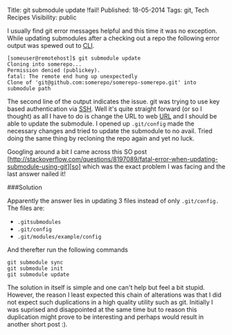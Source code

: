 Title: git submodule update !fail!
Published: 18-05-2014
Tags: git, Tech Recipes
Visibility: public

I usually find git error messages helpful and this time it was no
exception. While updating submodules after a checking out a repo
the following error output was spewed out to [CLI][c].

    [someuser@remotehost]$ git submodule update
    Cloning into somerepo...
    Permission denied (publickey).
    fatal: The remote end hung up unexpectedly
    Clone of 'git@github.com:somerepo/somerepo-somerepo.git' into submodule path

The second line of the output indicates the issue. git was trying to use key
based authentication via [SSH][s]. Well it's quite straight forward (or so I
thought) as all I have to do is change the URL to web [URL][u] and I should be
able to update the submodule.  I opened up `.git/config` made the necessary
changes and tried to update the submodule to no avail. Tried doing the same thing by
recloning the repo again and yet no luck.

Googling around a bit I came across this SO post
[http://stackoverflow.com/questions/8197089/fatal-error-when-updating-submodule-using-git][so]
which was the exact problem I was facing and the last answer nailed it!

###Solution

Apparently the answer lies in updating 3 files instead of only `.git/config.`
The files are:

* `.gitsubmodules`
* `.git/config`
* `.git/modules/example/config`

And therefter run the following commands

    git submodule sync
    git submodule init
    git submodule update

The solution in itself is simple and one can't help but feel a bit stupid.
However, the reason I least expected this chain of alterations was that I did
not expect such duplications in a high quality utility such as git. Initially I
was suprised and disappointed at the same time but to reason this duplication
might prove to be interesting and perhaps would result in another short post :).

[c]: http://en.wikipedia.org/wiki/Command-line_interface
[s]: http://en.wikipedia.org/wiki/Secure_Shell
[u]: http://en.wikipedia.org/wiki/Uniform_resource_locator
[so]: http://stackoverflow.com/questions/8197089/fatal-error-when-updating-submodule-using-git
